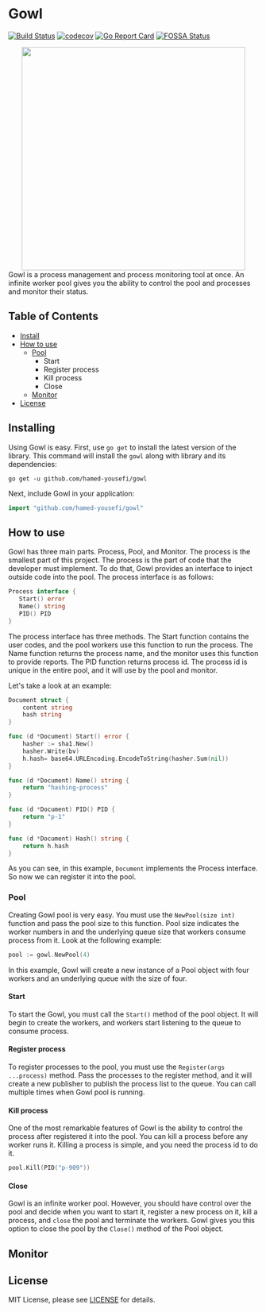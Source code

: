 # Gowl
[![Build Status](https://travis-ci.com/hamed-yousefi/gowl.svg?branch=master)](https://travis-ci.com/hamed-yousefi/gowl)
[![codecov](https://codecov.io/gh/hamed-yousefi/gowl/branch/master/graph/badge.svg?token=1TYYX8IBR0)](https://codecov.io/gh/hamed-yousefi/gowl)
[![Go Report Card](https://goreportcard.com/badge/github.com/hamed-yousefi/gowl)](https://goreportcard.com/report/github.com/hamed-yousefi/gowl)
[![FOSSA Status](https://app.fossa.com/api/projects/custom%2B24403%2Fgithub.com%2Fhamed-yousefi%2Fgowl.svg?type=shield)](https://app.fossa.com/projects/custom%2B24403%2Fgithub.com%2Fhamed-yousefi%2Fgowl?ref=badge_shield)
<div  align="center"><img src="https://github.com/hamed-yousefi/gowl/blob/master/docs/images/process-pool.png" width="450" ></div>
Gowl is a process management and process monitoring tool at once.
An infinite worker pool gives you the ability to control the pool and processes
and monitor their status.

## Table of Contents

* [Install](#Install)
* [How to use](#How-to-use)
  * [Pool](#Pooling)
    * Start
    * Register process
    * Kill process
    * Close
  * [Monitor](#Monitor)
* [License](#License)

## Installing
Using Gowl is easy. First, use `go get` to install the latest version of the library.
This command will install the `gowl` along with library and its dependencies:
```shell
go get -u github.com/hamed-yousefi/gowl
```
Next, include Gowl in your application:
```go
import "github.com/hamed-yousefi/gowl"
```

## How to use
Gowl has three main parts. Process, Pool, and Monitor. The process is the 
smallest part of this project. The process is the part of code that the
developer must implement. To do that, Gowl provides an interface to inject
outside code into the pool. The process interface is as follows:

```go
Process interface {
   Start() error
   Name() string
   PID() PID
}
```

The process interface has three methods. The Start function contains the
user codes, and the pool workers use this function to run the process. 
The Name function returns the process name, and the monitor uses this
function to provide reports. The PID function returns process id. The 
process id is unique in the entire pool, and it will use by the pool and
monitor.

Let's take a look at an example:
```go
Document struct {
	content string
	hash string
}

func (d *Document) Start() error {
    hasher := sha1.New()
    hasher.Write(bv)
    h.hash= base64.URLEncoding.EncodeToString(hasher.Sum(nil))
}

func (d *Document) Name() string {
    return "hashing-process"
}

func (d *Document) PID() PID {
    return "p-1"
}

func (d *Document) Hash() string {
	return h.hash
}
```

As you can see, in this example, `Document` implements the Process interface.
So now we can register it into the pool.

### Pool
Creating Gowl pool is very easy. You must use the `NewPool(size int)`
function and pass the pool size to this function. Pool size indicates
the worker numbers in and the underlying queue size that workers consume
process from it. Look at the following example:

```go
pool := gowl.NewPool(4)
```
In this example, Gowl will create a new instance of a Pool object with four workers
and an underlying queue with the size of four.

#### Start

To start the Gowl, you must call the `Start()` method of the pool
object. It will begin to create the workers, and workers start listening
to the queue to consume process.

#### Register process

To register processes to the pool, you must use the `Register(args ...process)`
method. Pass the processes to the register method, and it will create a
new publisher to publish the process list to the queue. You can call multiple
times when Gowl pool is running.

#### Kill process

One of the most remarkable features of Gowl is the ability to control the
process after registered it into the pool. You can kill a process before
any worker runs it. Killing a process is simple, and you need the process
id to do it.

```go
pool.Kill(PID("p-909"))
```

#### Close

Gowl is an infinite worker pool. However, you should have control over
the pool and decide when you want to start it, register a new process on
it, kill a process, and `close` the pool and terminate the workers. Gowl
gives you this option to close the pool by the `Close()` method of the
Pool object.

## Monitor

## License

MIT License, please see [LICENSE](https://github.com/hamed-yousefi/gowl/blob/master/LICENSE) for details.